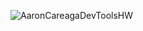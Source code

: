 ![AaronCareagaDevToolsHW](http://www.aaroncareaga.com/wp-content/uploads/2016/02/Screen-Shot-2016-02-06-at-9.22.20-AM.png)
